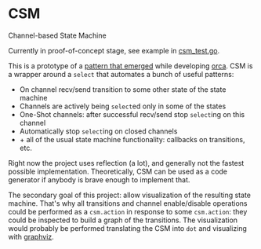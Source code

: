 # CSM
Channel-based State Machine

Currently in proof-of-concept stage, see example in [csm_test.go](https://github.com/Andrew-Morozko/csm/blob/master/csm_test.go).

This is a prototype of a [pattern that emerged](https://github.com/Andrew-Morozko/orca/blob/6a0603e3031e8f0ebec7dbd47274e475b90a7e75/orca/containeruser.go#L132) while developing [orca](https://github.com/Andrew-Morozko/orca).
CSM is a wrapper around a `select` that automates a bunch of useful patterns:
* On channel recv/send transition to some other state of the state machine
* Channels are actively being `select`ed only in some of the states
* One-Shot channels: after successful recv/send stop `select`ing on this channel
* Automatically stop `select`ing on closed channels
* \+ all of the usual state machine functionality: callbacks on transitions, etc.

Right now the project uses reflection (a lot), and generally not the fastest possible implementation.
Theoretically, CSM can be used as a code generator if anybody is brave enough to implement that.

The secondary goal of this project: allow visualization of the resulting state machine. 
That's why all transitions and channel enable/disable operations could be performed as a `csm.action` in response to some `csm.action`: they could be inspected to build a graph of the transitions. The visualization would probably be performed translating the CSM into `dot` and visualizing with [graphviz](https://www.graphviz.org).

